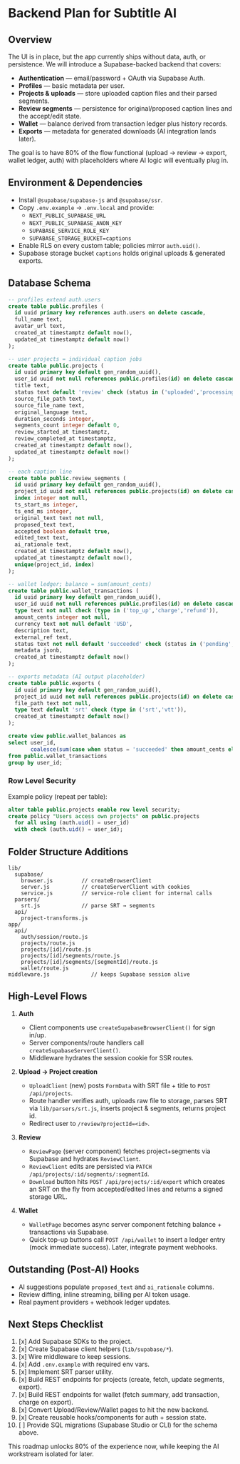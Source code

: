 # Backend Plan for Subtitle AI

## Overview
The UI is in place, but the app currently ships without data, auth, or persistence. We will introduce a Supabase-backed backend that covers:

- **Authentication** — email/password + OAuth via Supabase Auth.
- **Profiles** — basic metadata per user.
- **Projects & uploads** — store uploaded caption files and their parsed segments.
- **Review segments** — persistence for original/proposed caption lines and the accept/edit state.
- **Wallet** — balance derived from transaction ledger plus history records.
- **Exports** — metadata for generated downloads (AI integration lands later).

The goal is to have 80% of the flow functional (upload → review → export, wallet ledger, auth) with placeholders where AI logic will eventually plug in.

## Environment & Dependencies

- Install `@supabase/supabase-js` and `@supabase/ssr`.
- Copy `.env.example` → `.env.local` and provide:
  - `NEXT_PUBLIC_SUPABASE_URL`
  - `NEXT_PUBLIC_SUPABASE_ANON_KEY`
  - `SUPABASE_SERVICE_ROLE_KEY`
  - `SUPABASE_STORAGE_BUCKET=captions`
- Enable RLS on every custom table; policies mirror `auth.uid()`.
- Supabase storage bucket `captions` holds original uploads & generated exports.

## Database Schema

```sql
-- profiles extend auth.users
create table public.profiles (
  id uuid primary key references auth.users on delete cascade,
  full_name text,
  avatar_url text,
  created_at timestamptz default now(),
  updated_at timestamptz default now()
);

-- user projects = individual caption jobs
create table public.projects (
  id uuid primary key default gen_random_uuid(),
  user_id uuid not null references public.profiles(id) on delete cascade,
  title text,
  status text default 'review' check (status in ('uploaded','processing','review','completed','archived')),
  source_file_path text,
  source_file_name text,
  original_language text,
  duration_seconds integer,
  segments_count integer default 0,
  review_started_at timestamptz,
  review_completed_at timestamptz,
  created_at timestamptz default now(),
  updated_at timestamptz default now()
);

-- each caption line
create table public.review_segments (
  id uuid primary key default gen_random_uuid(),
  project_id uuid not null references public.projects(id) on delete cascade,
  index integer not null,
  ts_start_ms integer,
  ts_end_ms integer,
  original_text text not null,
  proposed_text text,
  accepted boolean default true,
  edited_text text,
  ai_rationale text,
  created_at timestamptz default now(),
  updated_at timestamptz default now(),
  unique(project_id, index)
);

-- wallet ledger; balance = sum(amount_cents)
create table public.wallet_transactions (
  id uuid primary key default gen_random_uuid(),
  user_id uuid not null references public.profiles(id) on delete cascade,
  type text not null check (type in ('top_up','charge','refund')),
  amount_cents integer not null,
  currency text not null default 'USD',
  description text,
  external_ref text,
  status text not null default 'succeeded' check (status in ('pending','succeeded','failed','refunded')),
  metadata jsonb,
  created_at timestamptz default now()
);

-- exports metadata (AI output placeholder)
create table public.exports (
  id uuid primary key default gen_random_uuid(),
  project_id uuid not null references public.projects(id) on delete cascade,
  file_path text not null,
  type text default 'srt' check (type in ('srt','vtt')),
  created_at timestamptz default now()
);

create view public.wallet_balances as
select user_id,
       coalesce(sum(case when status = 'succeeded' then amount_cents else 0 end), 0) as balance_cents
from public.wallet_transactions
group by user_id;
```

### Row Level Security

Example policy (repeat per table):

```sql
alter table public.projects enable row level security;
create policy "Users access own projects" on public.projects
  for all using (auth.uid() = user_id)
  with check (auth.uid() = user_id);
```

## Folder Structure Additions

```
lib/
  supabase/
    browser.js         // createBrowserClient
    server.js          // createServerClient with cookies
    service.js         // service-role client for internal calls
  parsers/
    srt.js             // parse SRT → segments
  api/
    project-transforms.js
app/
  api/
    auth/session/route.js
    projects/route.js
    projects/[id]/route.js
    projects/[id]/segments/route.js
    projects/[id]/segments/[segmentId]/route.js
    wallet/route.js
middleware.js             // keeps Supabase session alive
```

## High-Level Flows

1. **Auth**
   - Client components use `createSupabaseBrowserClient()` for sign in/up.
   - Server components/route handlers call `createSupabaseServerClient()`.
   - Middleware hydrates the session cookie for SSR routes.

2. **Upload → Project creation**
   - `UploadClient` (new) posts `FormData` with SRT file + title to `POST /api/projects`.
   - Route handler verifies auth, uploads raw file to storage, parses SRT via `lib/parsers/srt.js`, inserts project & segments, returns project id.
   - Redirect user to `/review?projectId=<id>`.

3. **Review**
   - `ReviewPage` (server component) fetches project+segments via Supabase and hydrates `ReviewClient`.
   - `ReviewClient` edits are persisted via `PATCH /api/projects/:id/segments/:segmentId`.
   - `Download` button hits `POST /api/projects/:id/export` which creates an SRT on the fly from accepted/edited lines and returns a signed storage URL.

4. **Wallet**
   - `WalletPage` becomes async server component fetching balance + transactions via Supabase.
   - Quick top-up buttons call `POST /api/wallet` to insert a ledger entry (mock immediate success). Later, integrate payment webhooks.

## Outstanding (Post-AI) Hooks

- AI suggestions populate `proposed_text` and `ai_rationale` columns.
- Review diffing, inline streaming, billing per AI token usage.
- Real payment providers + webhook ledger updates.

## Next Steps Checklist

1. [x] Add Supabase SDKs to the project.
2. [x] Create Supabase client helpers (`lib/supabase/*`).
3. [x] Wire middleware to keep sessions.
4. [x] Add `.env.example` with required env vars.
5. [x] Implement SRT parser utility.
6. [x] Build REST endpoints for projects (create, fetch, update segments, export).
7. [x] Build REST endpoints for wallet (fetch summary, add transaction, charge on export).
8. [x] Convert Upload/Review/Wallet pages to hit the new backend.
9. [x] Create reusable hooks/components for auth + session state.
10. [ ] Provide SQL migrations (Supabase Studio or CLI) for the schema above.

This roadmap unlocks 80% of the experience now, while keeping the AI workstream isolated for later.
